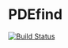 # PDEfind

[![Build Status](https://github.com/dknatan/PDEfind.jl/actions/workflows/CI.yml/badge.svg?branch=main)](https://github.com/dknatan/PDEfind.jl/actions/workflows/CI.yml?query=branch%3Amain)
